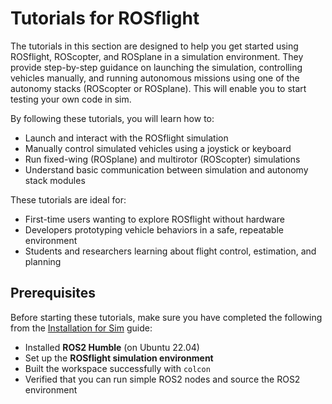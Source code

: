 # Tutorials for ROSflight

The tutorials in this section are designed to help you get started using ROSflight, ROScopter, and ROSplane in a simulation environment.
They provide step-by-step guidance on launching the simulation, controlling vehicles manually, and running autonomous missions using one of the autonomy stacks (ROScopter or ROSplane).
This will enable you to start testing your own code in sim.

By following these tutorials, you will learn how to:

- Launch and interact with the ROSflight simulation
- Manually control simulated vehicles using a joystick or keyboard
- Run fixed-wing (ROSplane) and multirotor (ROScopter) simulations
- Understand basic communication between simulation and autonomy stack modules

These tutorials are ideal for:

- First-time users wanting to explore ROSflight without hardware
- Developers prototyping vehicle behaviors in a safe, repeatable environment
- Students and researchers learning about flight control, estimation, and planning

## Prerequisites

Before starting these tutorials, make sure you have completed the following from the [Installation for Sim](../installation-sim.md) guide:

- Installed **ROS2 Humble** (on Ubuntu 22.04)
- Set up the **ROSflight simulation environment**
- Built the workspace successfully with `colcon`
- Verified that you can run simple ROS2 nodes and source the ROS2 environment
